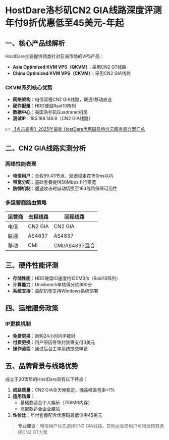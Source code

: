 # HostDare洛杉矶CN2 GIA线路深度评测 年付9折优惠低至45美元-年起

## 一、核心产品线解析

HostDare主要提供两类针对亚洲市场的VPS产品：
- **Asia Optimized KVM VPS（QKVM）**：采用CN2 GT线路
- **China Optimized KVM VPS（CKVM）**：采用CN2 GIA线路

### CKVM系列核心优势
- **网络架构**：电信双程CN2 GIA线路，联通/移动直连
- **硬件配置**：HDD硬盘Raid10阵列
- **数据中心**：美国洛杉矶Quadranet机房
- **测试IP**：185.186.146.8（CN2 GIA线路）

👉 [【点击查看】2025年最新 HostDare优惠码及特价云服务器方案汇总](https://bit.ly/hostdare)

## 二、CN2 GIA线路实测分析

### 网络性能表现
- **电信用户**：全程59.43节点，延迟稳定在150ms以内
- **带宽分配**：基础套餐提供50Mbps上行带宽
- **防御机制**：遭遇攻击时自动切换至163线路保障可用性

### 多运营商路由策略
| 运营商 | 去程线路       | 回程线路         |
|--------|----------------|------------------|
| 电信   | CN2 GIA        | CN2 GIA          | 
| 联通   | AS4837         | AS4837           |
| 移动   | CMI            | CMI/AS4837混合   |

## 三、硬件性能评测

- **存储性能**：HDD硬盘IO速度约120MB/s（Raid10阵列）
- **计算能力**：Unixbench单核得分约800分
- **系统支持**：高配机型支持Windows系统部署

## 四、运维服务政策

### IP更换机制
- **免费更换**：新购24小时内IP被封
- **付费更换**：用户原因导致封禁需支付3美元
- **操作流程**：通过后台工单系统提交申请

## 五、品牌背景与线路优势

成立于2015年的HostDare具有以下特点：
1. **线路质量**：CN2 GIA全天候稳定，晚高峰丢包率<1%
2. **适用场景**：
   - 基础款适合个人娱乐（756MB内存）
   - 高配款适合企业建站
3. **性价比**：年付套餐配合优惠码最低仅需45美元

> **专业建议**：电信用户优先选择CN2 GIA线路，其他运营商用户可根据预算选择CN2 GT方案